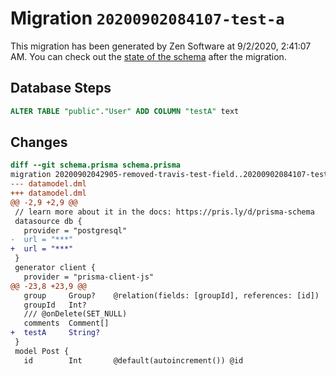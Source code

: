 # Migration `20200902084107-test-a`

This migration has been generated by Zen Software at 9/2/2020, 2:41:07 AM.
You can check out the [state of the schema](./schema.prisma) after the migration.

## Database Steps

```sql
ALTER TABLE "public"."User" ADD COLUMN "testA" text   
```

## Changes

```diff
diff --git schema.prisma schema.prisma
migration 20200902042905-removed-travis-test-field..20200902084107-test-a
--- datamodel.dml
+++ datamodel.dml
@@ -2,9 +2,9 @@
 // learn more about it in the docs: https://pris.ly/d/prisma-schema
 datasource db {
   provider = "postgresql"
-  url = "***"
+  url = "***"
 }
 generator client {
   provider = "prisma-client-js"
@@ -23,8 +23,9 @@
   group     Group?    @relation(fields: [groupId], references: [id])
   groupId   Int?
   /// @onDelete(SET_NULL)
   comments  Comment[]
+  testA     String?
 }
 model Post {
   id        Int       @default(autoincrement()) @id
```


